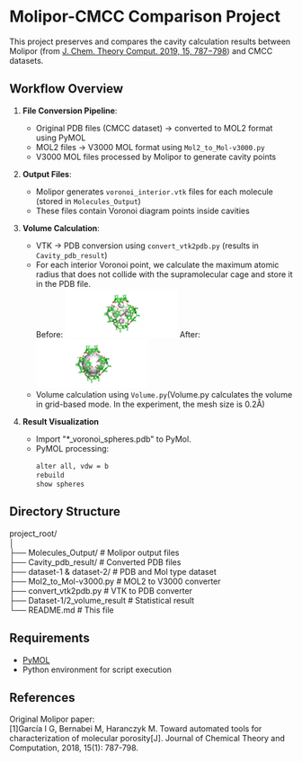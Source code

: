 # Molipor-CMCC Comparison Project

This project preserves and compares the cavity calculation results between Molipor (from [J. Chem. Theory Comput. 2019, 15, 787−798](https://pubs.acs.org/doi/10.1021/acs.jctc.8b00764)) and CMCC datasets.

## Workflow Overview

1. **File Conversion Pipeline**:
   - Original PDB files (CMCC dataset) → converted to MOL2 format using PyMOL
   - MOL2 files → V3000 MOL format using `Mol2_to_Mol-v3000.py`
   - V3000 MOL files processed by Molipor to generate cavity points

2. **Output Files**:
   - Molipor generates `voronoi_interior.vtk` files for each molecule (stored in `Molecules_Output`)
   - These files contain Voronoi diagram points inside cavities

3. **Volume Calculation**:
   - VTK → PDB conversion using `convert_vtk2pdb.py` (results in `Cavity_pdb_result`)
   - For each interior Voronoi point, we calculate the maximum atomic radius that does not collide with the supramolecular cage and store it in the PDB file.  
      Before: <img src="./Image/A1_origin.png" alt="" width="200" title="">       After:<img src="./Image/A1.png" alt="" width="200" title="">
   - Volume calculation using `Volume.py`(Volume.py calculates the volume in grid-based mode. In the experiment, the mesh size is 0.2Å)

4. **Result Visualization**
   - Import "*_voronoi_spheres.pdb" to PyMol.
   - PyMOL processing:  
     ```pymol
     alter all, vdw = b
     rebuild
     show spheres
     ```



## Directory Structure
project_root/  
│  
├── Molecules_Output/ # Molipor output files  
├── Cavity_pdb_result/ # Converted PDB files  
├── dataset-1 & dataset-2/ # PDB and Mol type dataset  
├── Mol2_to_Mol-v3000.py # MOL2 to V3000 converter  
├── convert_vtk2pdb.py # VTK to PDB converter  
├── Dataset-1/2_volume_result # Statistical result  
└── README.md # This file  


## Requirements

- [PyMOL](https://pymol.org/)
- Python environment for script execution

## References

Original Molipor paper:  
[1]García I G, Bernabei M, Haranczyk M. Toward automated tools for characterization of molecular porosity[J]. Journal of Chemical Theory and Computation, 2018, 15(1): 787-798.